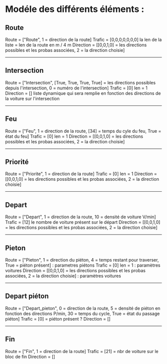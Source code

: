 # Modéle des différents éléments :

## Route

Route = ["Route", 1 = direction de la route]
Trafic = [0,0,0,0,0,0,0] la len de la liste = len de la route en m / 4 m
Direction = [[0,0,1,0] = les directions possibles et les probas associées, 2 = la direction choisie]

---

## Intersection

Route = ["Intersection", [True, True, True, True] = les directions possibles depuis l'intersection, 0 = numéro de l'intersection]
Trafic = [0] len = 1
Direction = [] liste dynamique qui sera remplie en fonction des directions de la voiture sur l'intersection

---

## Feu

Route = ["Feu", 1 = direction de la route, [34] = temps du cyle du feu, True = état du feu]
Trafic = [0] len = 1
Direction = [[0,0,1,0] = les directions possibles et les probas associées, 2 = la direction choisie]

---

## Priorité

Route = ["Priorite", 1 = direction de la route]
Trafic = [0] len = 1
Direction = [[0,0,1,0] = les directions possibles et les probas associées, 2 = la direction choisie]

---

## Depart

Route = ["Depart", 1 = direction de la route, 10 = densité de voiture V/min]
Trafic = [12] le nombre de voiture présent sur le départ
Direction = [[0,0,1,0] = les directions possibles et les probas associées, 2 = la direction choisie]

---

## Pieton

Route = ["Pieton", 1 = direction du piéton, 4 = temps restant pour traverser, True = piéton présent] : parametres piétons
Trafic = [0] len = 1 : paramètres voitures
Direction = [[0,0,1,0] = les directions possibles et les probas associées, 2 = la direction choisie] : paramètres voitures

---

## Depart piéton

Route = ["Depart_pieton", 0 = direction de la route, 5 = densité de piéton en fonction des directions P/min, 30 = temps du cycle, True = état du passage piéton]
Trafic = [0] = piéton présent ?
Direction = []

---

## Fin

Route = ["Fin", 1 = direction de la route]
Trafic = [21] = nbr de voiture sur le bloc de fin
Direction = []

